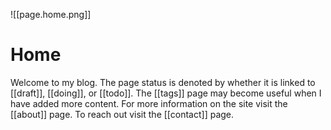 ![[page.home.png]]
# Home

Welcome to my blog. The page status is denoted by whether it is linked to [[draft]], [[doing]], or [[todo]]. The [[tags]] page may become useful when I have added more content. For more information on the site visit the [[about]] page. To reach out visit the [[contact]] page. 
